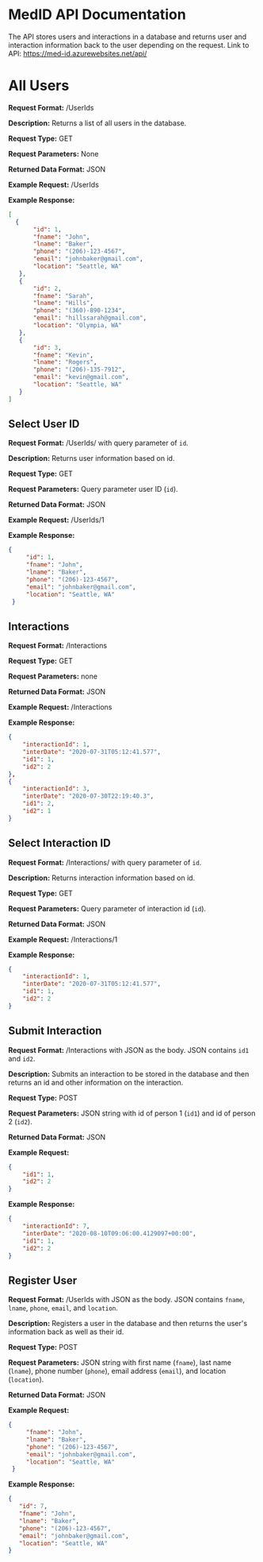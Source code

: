 # MedID API Documentation
The API stores users and interactions in a database and returns user and interaction information back to the user depending on the request.
Link to API: https://med-id.azurewebsites.net/api/

# All Users
**Request Format:** /UserIds

**Description:** Returns a list of all users in the database.

**Request Type:** GET

**Request Parameters:** None

**Returned Data Format:** JSON

**Example Request:** /UserIds

**Example Response:**
```JSON
[
  {
       "id": 1,
       "fname": "John",
       "lname": "Baker",
       "phone": "(206)-123-4567",
       "email": "johnbaker@gmail.com",
       "location": "Seattle, WA"
   },
   {
       "id": 2,
       "fname": "Sarah",
       "lname": "Hills",
       "phone": "(360)-890-1234",
       "email": "hillssarah@gmail.com",
       "location": "Olympia, WA"
   },
   {
       "id": 3,
       "fname": "Kevin",
       "lname": "Rogers",
       "phone": "(206)-135-7912",
       "email": "kevin@gmail.com",
       "location": "Seattle, WA"
   }
]
```

## Select User ID
**Request Format:** /UserIds/ with query parameter of `id`.

**Description:** Returns user information based on id.

**Request Type:** GET

**Request Parameters:** Query parameter user ID (`id`).

**Returned Data Format:** JSON

**Example Request:** /UserIds/1

**Example Response:**
```JSON
{
     "id": 1,
     "fname": "John",
     "lname": "Baker",
     "phone": "(206)-123-4567",
     "email": "johnbaker@gmail.com",
     "location": "Seattle, WA"
 }
 ```

## Interactions
**Request Format:** /Interactions

**Request Type:** GET

**Request Parameters:** none

**Returned Data Format:** JSON

**Example Request:** /Interactions

**Example Response:**
```JSON
{
    "interactionId": 1,
    "interDate": "2020-07-31T05:12:41.577",
    "id1": 1,
    "id2": 2
},
{
    "interactionId": 3,
    "interDate": "2020-07-30T22:19:40.3",
    "id1": 2,
    "id2": 1
}
```

## Select Interaction ID
**Request Format:** /Interactions/ with query parameter of `id`.

**Description:** Returns interaction information based on id.

**Request Type:** GET

**Request Parameters:** Query parameter of interaction id (`id`).

**Returned Data Format:** JSON

**Example Request:** /Interactions/1

**Example Response:**
```JSON
{
    "interactionId": 1,
    "interDate": "2020-07-31T05:12:41.577",
    "id1": 1,
    "id2": 2
}
```

## Submit Interaction
**Request Format:** /Interactions with JSON as the body. JSON contains `id1` and `id2`.

**Description:** Submits an interaction to be stored in the database and then returns an id and other information on the interaction.

**Request Type:** POST

**Request Parameters:** JSON string with id of person 1 (`id1`) and id of person 2 (`id2`).

**Returned Data Format:** JSON

**Example Request:**
```JSON
{
    "id1": 1,
    "id2": 2
}
```

**Example Response:**
```JSON
{
    "interactionId": 7,
    "interDate": "2020-08-10T09:06:00.4129097+00:00",
    "id1": 1,
    "id2": 2
}
```

## Register User
**Request Format:** /UserIds with JSON as the body. JSON contains `fname`, `lname`, `phone`, `email`, and `location`.

**Description:** Registers a user in the database and then returns the user's information back as well as their id.

**Request Type:** POST

**Request Parameters:** JSON string with first name (`fname`), last name (`lname`), phone number (`phone`), email address (`email`), and location (`location`).

**Returned Data Format:** JSON

**Example Request:**
```JSON
{
     "fname": "John",
     "lname": "Baker",
     "phone": "(206)-123-4567",
     "email": "johnbaker@gmail.com",
     "location": "Seattle, WA"
 }
 ```

 **Example Response:**
 ```JSON
 {
    "id": 7,
    "fname": "John",
    "lname": "Baker",
    "phone": "(206)-123-4567",
    "email": "johnbaker@gmail.com",
    "location": "Seattle, WA"
}
```
